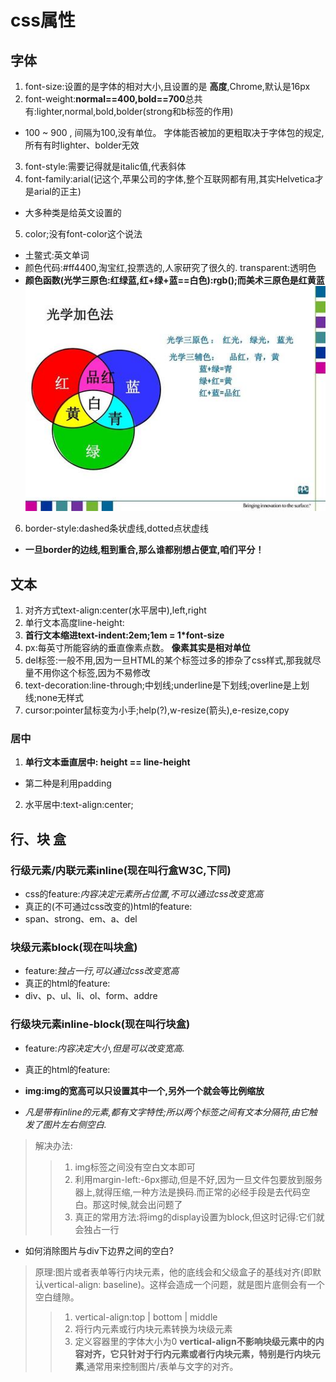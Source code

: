# css属性

## 字体

1. font-size:设置的是字体的相对大小,且设置的是 **高度**,Chrome,默认是16px
2. font-weight:**normal==400,bold==700**总共有:lighter,normal,bold,bolder(strong和b标签的作用)
-   100 ~ 900 , 间隔为100,没有单位。 字体能否被加的更粗取决于字体包的规定,所有有时lighter、bolder无效
3. font-style:需要记得就是italic值,代表斜体
4. font-family:arial(记这个,苹果公司的字体,整个互联网都有用,其实Helvetica才是arial的正主)
- 大多种类是给英文设置的
5. color;没有font-color这个说法
- 土鳖式:英文单词
- 颜色代码:#ff4400,淘宝红,投票选的,人家研究了很久的. transparent:透明色
- **颜色函数(光学三原色:红绿蓝,红+绿+蓝==白色):rgb();而美术三原色是红黄蓝**
![光学加色法](2020-04-18-16-48-28.png)
6. border-style:dashed条状虚线,dotted点状虚线
- **一旦border的边线,粗到重合,那么谁都别想占便宜,咱们平分！**


## 文本

1. 对齐方式text-align:center(水平居中),left,right
2. 单行文本高度line-height:
3. **首行文本缩进text-indent:2em;1em = 1*font-size** 
4. px:每英寸所能容纳的垂直像素点数。  **像素其实是相对单位**
5. del标签:一般不用,因为一旦HTML的某个标签过多的掺杂了css样式,那我就尽量不用你这个标签,因为不易修改
6. text-decoration:line-through;中划线;underline是下划线;overline是上划线;none无样式
7. cursor:pointer鼠标变为小手;help(?),w-resize(箭头),e-resize,copy



### 居中

1. **单行文本垂直居中: height == line-height**
- 第二种是利用padding
2. 水平居中:text-align:center;


## 行、块 盒

### 行级元素/内联元素inline(现在叫行盒W3C,下同)
- css的feature:*内容决定元素所占位置,不可以通过css改变宽高*
- 真正的(不可通过css改变的)html的feature:
- span、strong、em、a、del


### 块级元素block(现在叫块盒)
- feature:*独占一行,可以通过css改变宽高*
- 真正的html的feature:
- div、p、ul、li、ol、form、addre

### 行级块元素inline-block(现在叫行块盒)

- feature:*内容决定大小,但是可以改变宽高.*
- 真正的html的feature:
- **img:img的宽高可以只设置其中一个,另外一个就会等比例缩放**

- *凡是带有inline的元素,都有文字特性;所以两个<img>标签之间有文本分隔符,由它触发了图片左右侧空白.*
>解决办法:
>>1. img标签之间没有空白文本即可
>>2. 利用margin-left:-6px挪动,但是不好,因为一旦文件包要放到服务器上,就得压缩,一种方法是换码.而正常的必经手段是去代码空白。那这时候,就会出问题了
>>3. 真正的常用方法:将img的display设置为block,但这时记得:它们就会独占一行

- 如何消除图片与div下边界之间的空白?
>原理:图片或者表单等行内块元素，他的底线会和父级盒子的基线对齐(即默认vertical-align: baseline)。这样会造成一个问题，就是图片底侧会有一个空白缝隙。
>>1. vertical-align:top | bottom | middle
>>2. 将行内元素或行内块元素转换为块级元素
>>3. 定义容器里的字体大小为0
>>**vertical-align不影响块级元素中的内容对齐，它只针对于行内元素或者行内块元素，特别是行内块元素**,通常用来控制图片/表单与文字的对齐。


